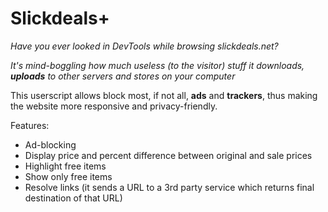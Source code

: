 # Slickdeals+

*Have you ever looked in DevTools while browsing slickdeals.net?*

*It's mind-boggling how much useless (to the visitor) stuff it downloads, __uploads__ to other servers and stores on your computer*

This userscript allows block most, if not all, __ads__ and __trackers__, thus making the website more responsive and privacy-friendly.

Features:
* Ad-blocking
* Display price and percent difference between original and sale prices
* Highlight free items
* Show only free items
* Resolve links (it sends a URL to a 3rd party service which returns final destination of that URL)

